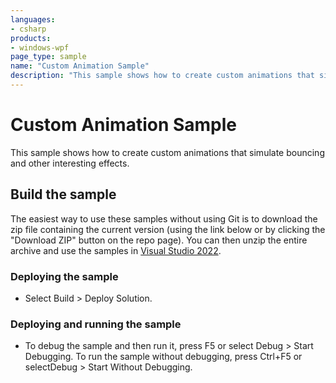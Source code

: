 ```yaml
---
languages:
- csharp
products:
- windows-wpf
page_type: sample
name: "Custom Animation Sample"        
description: "This sample shows how to create custom animations that simulate bouncing and other interesting effects."
---
```


# Custom Animation Sample
This sample shows how to create custom animations that simulate bouncing and other interesting effects.

## Build the sample
The easiest way to use these samples without using Git is to download the zip file containing the current version (using the link below or by clicking the "Download ZIP" button on the repo page). You can then unzip the entire archive and use the samples in [Visual Studio 2022](https://www.visualstudio.com/wpf-vs).

### Deploying the sample
- Select Build > Deploy Solution. 

### Deploying and running the sample
- To debug the sample and then run it, press F5 or select Debug >  Start Debugging. To run the sample without debugging, press Ctrl+F5 or selectDebug > Start Without Debugging. 


